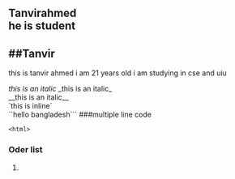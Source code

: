 <!--markdown toutorial-->
Tanvirahmed  
he is student
---

##Tanvir
--
<p>this is tanvir ahmed i am 21 years old i am studying in cse and uiu</p>
<i>this is an italic</i>
_this is an italic_</br>
__this is an italic__</br>
`this is inline`</br>``hello bangladesh```
###multiple line code

```
<html>
```
### Oder list
1.


